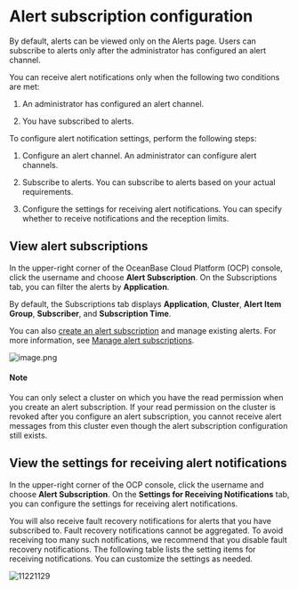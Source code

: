 # Alert subscription configuration

By default, alerts can be viewed only on the Alerts page. Users can subscribe to alerts only after the administrator has configured an alert channel.

You can receive alert notifications only when the following two conditions are met:

1. An administrator has configured an alert channel.

2. You have subscribed to alerts.

To configure alert notification settings, perform the following steps:

1. Configure an alert channel. An administrator can configure alert channels.

2. Subscribe to alerts. You can subscribe to alerts based on your actual requirements.

3. Configure the settings for receiving alert notifications. You can specify whether to receive notifications and the reception limits.

## View alert subscriptions

In the upper-right corner of the OceanBase Cloud Platform (OCP) console, click the username and choose **Alert Subscription**. On the Subscriptions tab, you can filter the alerts by **Application**.

By default, the Subscriptions tab displays **Application**, **Cluster**, **Alert Item Group**, **Subscriber**, and **Subscription Time**.

You can also [create an alert subscription](../../900.alert-management/2000.new-alarm-notification.md) and manage existing alerts. For more information, see [Manage alert subscriptions](../../900.alert-management/2100.manage-alert-subscriptions.md).

![image.png](https://obbusiness-private.oss-cn-shanghai.aliyuncs.com/doc/img/ocp/%E8%AE%A2%E9%98%85%E5%88%97%E8%A1%A82.png)

  <main id="notice" type='explain'>
    <h4>Note</h4>
    <p>You can only select a cluster on which you have the read permission when you create an alert subscription. If your read permission on the cluster is revoked after you configure an alert subscription, you cannot receive alert messages from this cluster even though the alert subscription configuration still exists.</p>
  </main>

## View the settings for receiving alert notifications

In the upper-right corner of the OCP console, click the username and choose **Alert Subscription**. On the **Settings for Receiving Notifications** tab, you can configure the settings for receiving alert notifications.

You will also receive fault recovery notifications for alerts that you have subscribed to. Fault recovery notifications cannot be aggregated. To avoid receiving too many such notifications, we recommend that you disable fault recovery notifications. The following table lists the setting items for receiving notifications. You can customize the settings as needed.

![11221129](https://obbusiness-private.oss-cn-shanghai.aliyuncs.com/doc/img/ocp/%E4%B8%AA%E4%BA%BA%E6%8E%A5%E5%8F%97%E8%AE%BE%E7%BD%AE2.png)
